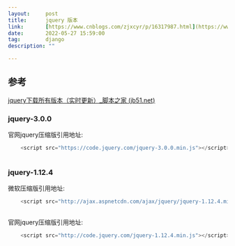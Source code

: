 ```yaml
---
layout:     post
title:      jquery 版本
link:       [https://www.cnblogs.com/zjxcyr/p/16317987.html](https://www.cnblogs.com/zjxcyr/p/16317987.html)
date:       2022-05-27 15:59:00
tag:        django
description: ""

---
```

## 参考

[jquery下载所有版本（实时更新）_脚本之家 (jb51.net)](https://www.jb51.net/zt/jquerydown.htm/)

### jquery-3.0.0

官网jquery压缩版引用地址:
```csharp 
    <script src="https://code.jquery.com/jquery-3.0.0.min.js"></script>
    
```

### jquery-1.12.4

微软压缩版引用地址:
```csharp 
    <script src="http://ajax.aspnetcdn.com/ajax/jquery/jquery-1.12.4.min.js"></script>
    
```

官网jquery压缩版引用地址:
```csharp 
    <script src="http://code.jquery.com/jquery-1.12.4.min.js"></script>
    
```
